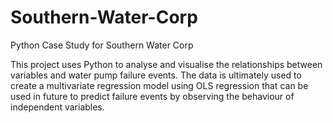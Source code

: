 # Southern-Water-Corp

Python Case Study for Southern Water Corp

This project uses Python to analyse and visualise the relationships between variables and water pump failure events. The data is ultimately used to create a multivariate regression model using OLS regression that can be used in future to predict failure events by observing the behaviour of independent variables.
